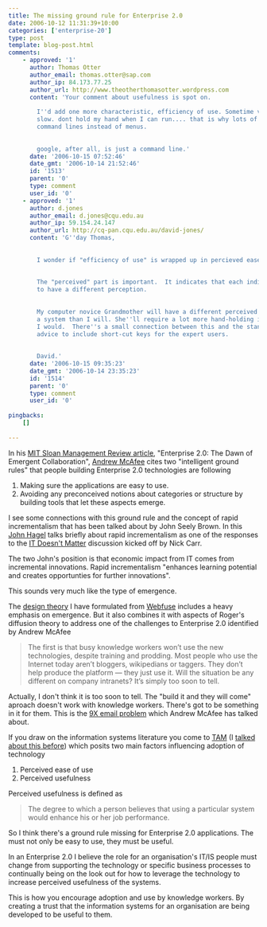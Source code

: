 ```yaml
---
title: The missing ground rule for Enterprise 2.0
date: 2006-10-12 11:31:39+10:00
categories: ['enterprise-20']
type: post
template: blog-post.html
comments:
    - approved: '1'
      author: Thomas Otter
      author_email: thomas.otter@sap.com
      author_ip: 84.173.77.25
      author_url: http://www.theotherthomasotter.wordpress.com
      content: 'Your comment about usefulness is spot on.
    
        I''d add one more characteristic, efficiency of use. Sometime very easy is too
        slow. dont hold my hand when I can run.... that is why lots of folks still use
        command lines instead of menus.
    
    
        google, after all, is just a command line.'
      date: '2006-10-15 07:52:46'
      date_gmt: '2006-10-14 21:52:46'
      id: '1513'
      parent: '0'
      type: comment
      user_id: '0'
    - approved: '1'
      author: d.jones
      author_email: d.jones@cqu.edu.au
      author_ip: 59.154.24.147
      author_url: http://cq-pan.cqu.edu.au/david-jones/
      content: 'G''day Thomas,
    
    
        I wonder if "efficiency of use" is wrapped up in percieved ease of use.
    
    
        The "perceived" part is important.  It indicates that each individual is likely
        to have a different perception.
    
    
        My computer novice Grandmother will have a different perceived ease of use of
        a system than I will. She''ll require a lot more hand-holding in the system than
        I would.  There''s a small connection between this and the standard GUI design
        advice to include short-cut keys for the expert users.
    
    
        David.'
      date: '2006-10-15 09:35:23'
      date_gmt: '2006-10-14 23:35:23'
      id: '1514'
      parent: '0'
      type: comment
      user_id: '0'
    
pingbacks:
    []
    
---
```

In his [MIT Sloan Management Review article](http://sloanreview.mit.edu/smr/issue/2006/spring/06/), "Enterprise 2.0: The Dawn of Emergent Collaboration", [Andrew McAfee](http://blog.hbs.edu/faculty/amcafee/) cites two "intelligent ground rules" that people building Enterprise 2.0 technologies are following

1. Making sure the applications are easy to use.
2. Avoiding any preconceived notions about categories or structure by building tools that let these aspects emerge.

I see some connections with this ground rule and the concept of rapid incrementalism that has been talked about by John Seely Brown. In this [John Hagel](http://www.johnhagel.com/view20030515.shtml) talks briefly about rapid incrementalism as one of the responses to the [IT Doesn't Matter](http://www.nicholasgcarr.com/articles/matter.html) discussion kicked off by Nick Carr.

The two John's position is that economic impact from IT comes from incremental innovations. Rapid incrementalism "enhances learning potential and creates opportunties for further innovations".

This sounds very much like the type of emergence.

The [design theory](http://cq-pan.cqu.edu.au/david-jones/Publications/Papers_and_Books/formulation.pdf) I have formulated from [Webfuse](http://webfuse.cqu.edu.au/) includes a heavy emphasis on emergence. But it also combines it with aspects of Roger's diffusion theory to address one of the challenges to Enterprise 2.0 identified by Andrew McAfee

> The first is that busy knowledge workers won’t use the new technologies, despite training and prodding. Most people who use the Internet today aren’t bloggers, wikipedians or taggers. They don’t help produce the platform — they just use it. Will the situation be any different on company intranets? It’s simply too soon to tell.

Actually, I don't think it is too soon to tell. The "build it and they will come" aproach doesn't work with knowledge workers. There's got to be something in it for them. This is the [9X email problem](http://blog.hbs.edu/faculty/amcafee/index.php/faculty_amcafee_v3/the_9x_email_problem/) which Andrew McAfee has talked about.

If you draw on the information systems literature you come to [TAM](http://en.wikipedia.org/wiki/Technology_acceptance_model) (I [talked about this before](http://cq-pan.cqu.edu.au/david-jones/blog/?p=48)) which posits two main factors influencing adoption of technology

1. Perceived ease of use
2. Perceived usefulness

Perceived usefulness is defined as

> The degree to which a person believes that using a particular system would enhance his or her job performance.

So I think there's a ground rule missing for Enterprise 2.0 applications. The must not only be easy to use, they must be useful.

In an Enterprise 2.0 I believe the role for an organisation's IT/IS people must change from supporting the technology or specific business processes to continually being on the look out for how to leverage the technology to increase perceived usefulness of the systems.

This is how you encourage adoption and use by knowledge workers. By creating a trust that the information systems for an organisation are being developed to be useful to them.